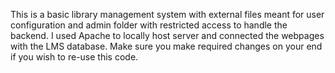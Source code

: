 This is a basic library management system with external files meant for user configuration and admin folder with restricted access to handle the backend. 
I used Apache to locally host server and connected the webpages with the LMS database. 
Make sure you make required changes on your end if you wish to re-use this code.
